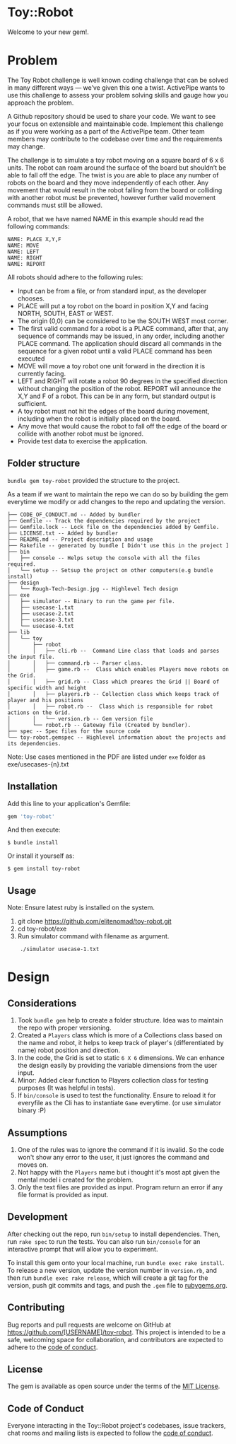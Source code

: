 # Toy::Robot

Welcome to your new gem!.

# Problem

The Toy Robot challenge is well known coding challenge that can be solved in many different ways — we’ve given this one a twist. ActivePipe wants to use this challenge to assess your problem solving skills and gauge how you approach the problem.

A Github repository should be used to share your code. We want to see your focus on extensible and maintainable code. Implement this challenge as if you were working as a part of the ActivePipe team. Other team members may contribute to the codebase over time and the requirements may change.

The challenge is to simulate a toy robot moving on a square board of 6 x 6 units. The robot can roam around the surface of the board but shouldn’t be able to fall off the edge. The twist is you are able to place any number of robots on the board and they move independently of each other. Any movement that would result in the robot falling from the board or colliding with another robot must be prevented, however further valid movement commands must still be allowed.

A robot, that we have named NAME in this example should read the following commands:

```
NAME: PLACE X,Y,F
NAME: MOVE
NAME: LEFT
NAME: RIGHT
NAME: REPORT
```

All robots should adhere to the following rules:

- Input can be from a file, or from standard input, as the developer chooses.
- PLACE will put a toy robot on the board in position X,Y and facing NORTH, SOUTH, EAST or
WEST.
- The origin (0,0) can be considered to be the SOUTH WEST most corner.
- The first valid command for a robot is a PLACE command, after that, any sequence of commands may be issued, in any order, including another PLACE command. The application should discard all
commands in the sequence for a given robot until a valid PLACE command has been executed
- MOVE will move a toy robot one unit forward in the direction it is currently facing.
- LEFT and RIGHT will rotate a robot 90 degrees in the specified direction without changing the
position of the robot. REPORT will announce the X,Y and F of a robot. This can be in any form, but
standard output is sufficient.
- A toy robot must not hit the edges of the board during movement, including when the robot is initially
placed on the board.
- Any move that would cause the robot to fall off the edge of the board or collide with another robot
must be ignored.
- Provide test data to exercise the application.


## Folder structure

`bundle gem toy-robot` provided the structure to the project. 

As a team if we want to maintain the repo we can do so by building the gem everytime we modify or add changes to the repo and updating the version.


```
├── CODE_OF_CONDUCT.md -- Added by bundler
├── Gemfile -- Track the dependencies required by the project
├── Gemfile.lock -- Lock file on the dependencies added by Gemfile.
├── LICENSE.txt -- Added by bundler
├── README.md -- Project description and usage
├── Rakefile -- generated by bundle [ Didn't use this in the project ]
├── bin
│   ├── console -- Helps setup the console with all the files required. 
│   └── setup -- Setsup the project on other computers(e.g bundle install)
├── design
│   └── Rough-Tech-Design.jpg -- Highlevel Tech design
├── exe
│   ├── simulator -- Binary to run the game per file.
│   ├── usecase-1.txt
│   ├── usecase-2.txt
│   ├── usecase-3.txt
│   └── usecase-4.txt
├── lib
│   └── toy
│       ├── robot
│       │   ├── cli.rb --  Command Line class that loads and parses the input file.
│       │   ├── command.rb -- Parser class.
│       │   ├── game.rb --  Class which enables Players move robots on the Grid.
│       │   ├── grid.rb -- Class which preares the Grid || Board of specific width and height
│       │   ├── players.rb -- Collection class which keeps track of player and his positions
│       │   ├── robot.rb --  Class which is responsible for robot actions on the Grid.
│       │   └── version.rb -- Gem version file
│       └── robot.rb -- Gateway file (Created by bundler).
├── spec -- Spec files for the source code
└── toy-robot.gemspec -- Highlevel information about the projects and its dependencies.

```

Note: Use cases mentioned in the PDF are listed under `exe` folder as exe/usecases-{n}.txt

## Installation

Add this line to your application's Gemfile:

```ruby
gem 'toy-robot'
```

And then execute:

    $ bundle install

Or install it yourself as:

    $ gem install toy-robot

## Usage

Note: Ensure latest ruby is installed on the system.

1. git clone https://github.com/elitenomad/toy-robot.git
2. cd toy-robot/exe
3. Run simulator command with filename as argument.


```
    ./simulator usecase-1.txt
```

# Design

## Considerations

1. Took `bundle gem` help to create a folder structure. Idea was to maintain the repo with proper versioning.
2. Created a `Players` class which is more of a Collections class based on the name and robot, it helps to keep track of player's (differentiated by name) robot position and direction.
3. In the code, the Grid is set to static `6 X 6` dimensions. We can enhance the design easily by providing the variable dimensions from the user input. 
4. Minor: Added clear function to Players collection class for testing purposes (It was helpful in tests).
5. If `bin/console` is used to test the functionality. Ensure to reload it for everyfile as the Cli has to instantiate `Game` everytime. (or use simulator binary :P)

## Assumptions

1. One of the rules was to ignore the command if it is invalid. So the code won't show any error to the user, it just ignores the command and moves on.
2. Not happy with the `Players` name but i thought it's most apt given the mental model i created for the problem.
3. Only the text files are provided as input. Program return an error if any file format is provided as input.


## Development

After checking out the repo, run `bin/setup` to install dependencies. Then, run `rake spec` to run the tests. You can also run `bin/console` for an interactive prompt that will allow you to experiment.

To install this gem onto your local machine, run `bundle exec rake install`. To release a new version, update the version number in `version.rb`, and then run `bundle exec rake release`, which will create a git tag for the version, push git commits and tags, and push the `.gem` file to [rubygems.org](https://rubygems.org).

## Contributing

Bug reports and pull requests are welcome on GitHub at https://github.com/[USERNAME]/toy-robot. This project is intended to be a safe, welcoming space for collaboration, and contributors are expected to adhere to the [code of conduct](https://github.com/[USERNAME]/toy-robot/blob/master/CODE_OF_CONDUCT.md).


## License

The gem is available as open source under the terms of the [MIT License](https://opensource.org/licenses/MIT).

## Code of Conduct

Everyone interacting in the Toy::Robot project's codebases, issue trackers, chat rooms and mailing lists is expected to follow the [code of conduct](https://github.com/[USERNAME]/toy-robot/blob/master/CODE_OF_CONDUCT.md).
